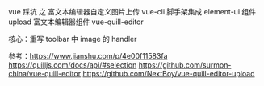 vue 踩坑 之 富文本编辑器自定义图片上传
vue-cli 脚手架集成 element-ui 组件 upload
富文本编辑器组件 vue-quill-editor

核心：重写 toolbar 中 image 的 handler

参考：https://www.jianshu.com/p/4e00f11583fa
     https://quilljs.com/docs/api/#selection
     https://github.com/surmon-china/vue-quill-editor
     https://github.com/NextBoy/vue-quill-editor-upload